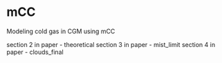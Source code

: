 # mCC
Modeling cold gas in CGM using mCC

section 2 in paper - theoretical
section 3 in paper - mist_limit
section 4 in paper - clouds_final
